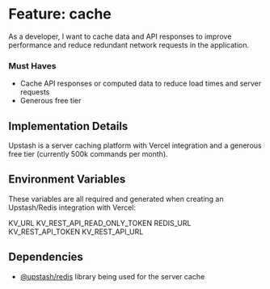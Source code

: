 # Feature: cache

As a developer, I want to cache data and API responses to improve performance and reduce redundant network requests in the application.

### Must Haves
- Cache API responses or computed data to reduce load times and server requests
- Generous free tier

## Implementation Details

Upstash is a server caching platform with Vercel integration and a generous free tier (currently 500k commands per month).

## Environment Variables

These variables are all required and generated when creating an Upstash/Redis integration with Vercel:

KV_URL
KV_REST_API_READ_ONLY_TOKEN
REDIS_URL
KV_REST_API_TOKEN
KV_REST_API_URL

## Dependencies
- [@upstash/redis](https://github.com/upstash/redis-js#readme) library being used for the server cache
